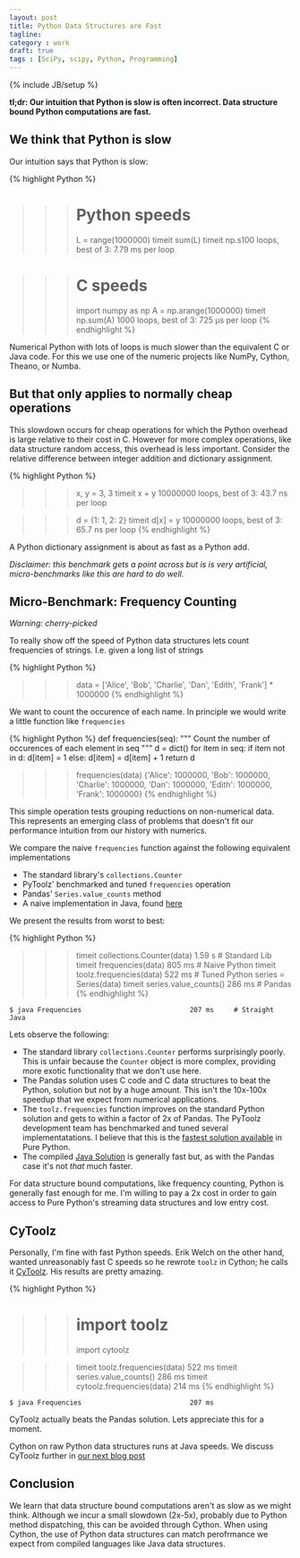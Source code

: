 ```yaml
---
layout: post
title: Python Data Structures are Fast
tagline:
category : work
draft: true
tags : [SciPy, scipy, Python, Programming]
---
```

{% include JB/setup %}

**tl;dr: Our intuition that Python is slow is often incorrect.  Data structure
bound Python computations are fast.**


## We think that Python is slow

Our intuition says that Python is slow:

{% highlight Python %}
>>> # Python speeds
>>> L = range(1000000)
>>> timeit sum(L)
timeit np.s100 loops, best of 3: 7.79 ms per loop

>>> # C speeds
>>> import numpy as np
>>> A = np.arange(1000000)
>>> timeit np.sum(A)
1000 loops, best of 3: 725 µs per loop
{% endhighlight %}

Numerical Python with lots of loops is much slower than the equivalent C or
Java code.  For this we use one of the numeric projects like NumPy, Cython,
Theano, or Numba.


## But that only applies to normally cheap operations

This slowdown occurs for cheap operations for which the Python overhead
is large relative to their cost in C.  However for more complex operations,
like data structure random access, this overhead is less important.  Consider
the relative difference between integer addition and dictionary assignment.

{% highlight Python %}
>>> x, y = 3, 3
>>> timeit x + y
10000000 loops, best of 3: 43.7 ns per loop

>>> d = {1: 1, 2: 2}
>>> timeit d[x] = y
10000000 loops, best of 3: 65.7 ns per loop
{% endhighlight %}

A Python dictionary assignment is about as fast as a Python add.

*Disclaimer: this benchmark gets a point across but is is very artificial,
micro-benchmarks like this are hard to do well.*


## Micro-Benchmark: Frequency Counting

*Warning: cherry-picked*

To really show off the speed of Python data structures lets count frequencies
of strings.  I.e. given a long list of strings

{% highlight Python %}
>>> data = ['Alice', 'Bob', 'Charlie', 'Dan', 'Edith', 'Frank'] * 1000000
{% endhighlight %}

We want to count the occurence of each name.  In principle we would write a
little function like `frequencies`

{% highlight Python %}
def frequencies(seq):
    """ Count the number of occurences of each element in seq """
    d = dict()
    for item in seq:
        if item not in d:
            d[item] = 1
        else:
            d[item] = d[item] + 1
    return d

>>> frequencies(data)
{'Alice': 1000000,
 'Bob': 1000000,
 'Charlie': 1000000,
 'Dan': 1000000,
 'Edith': 1000000,
 'Frank': 1000000}
{% endhighlight %}

This simple operation tests grouping reductions on non-numerical data.
This represents an emerging class of problems that doesn't fit our
performance intuition from our history with numerics.

We compare the naive `frequencies` function against the following equivalent implementations

*   The standard library's `collections.Counter`
*   PyToolz' benchmarked and tuned `frequencies` operation
*   Pandas' `Series.value_counts` method
*   A naive implementation in Java, found [here](https://gist.github.com/mrocklin/3a774401288a5aad12c6)

We present the results from worst to best:


{% highlight Python %}
>>> timeit collections.Counter(data)        1.59  s     # Standard Lib
>>> timeit frequencies(data)                 805 ms     # Naive Python
>>> timeit toolz.frequencies(data)           522 ms     # Tuned Python
>>> series = Series(data)
>>> timeit series.value_counts()             286 ms     # Pandas
{% endhighlight %}
~~~~~~~~~~
$ java Frequencies                           207 ms     # Straight Java
~~~~~~~~~~

Lets observe the following:

*   The standard library `collections.Counter` performs surprisingly poorly.
    This is unfair because the `Counter` object is more complex,
    providing more exotic functionality that we don't use here.
*   The Pandas solution uses C code and C data structures to beat the Python,
    solution but not by a huge amount.  This isn't the 10x-100x speedup that
    we expect from numerical applications.
*   The `toolz.frequencies` function improves on the standard Python solution
    and gets to within a factor of 2x of Pandas.   The PyToolz development team
    has benchmarked and tuned several implementatations.  I believe that this is
    the [fastest solution available](http://toolz.readthedocs.org/en/latest/_modules/toolz/itertoolz.html#frequencies) in Pure Python.
*   The compiled [Java Solution](https://gist.github.com/mrocklin/3a774401288a5aad12c6)
    is generally fast but, as with the Pandas case it's not *that* much faster.

For data structure bound computations, like frequency counting, Python is
generally fast enough for me.  I'm willing to pay a 2x cost in order to gain
access to Pure Python's streaming data structures and low entry cost.


CyToolz
-------

Personally, I'm fine with fast Python speeds.  Erik Welch on the other hand,
wanted unreasonably fast C speeds so he rewrote `toolz` in Cython;  he calls it
[CyToolz](http://github.com/pytoolz/cytoolz/).  His results are pretty amazing.

{% highlight Python %}
>>> # import toolz
>>> import cytoolz

>>> timeit toolz.frequencies(data)           522 ms
>>> timeit series.value_counts()             286 ms
>>> timeit cytoolz.frequencies(data)         214 ms
{% endhighlight %}
~~~~~~~~~~
$ java Frequencies                           207 ms
~~~~~~~~~~

CyToolz actually beats the Pandas solution.  Lets appreciate this for a moment.

Cython on raw Python data structures runs at Java speeds.  We discuss CyToolz
further in [our next blog
post](http://matthewrocklin.com/blog/work/2014/05/01/Introducing-CyToolz/)


Conclusion
----------

We learn that data structure bound computations aren't as slow as we might
think.  Although we incur a small slowdown (2x-5x), probably due to Python method
dispatching, this can be avoided through Cython. When using Cython, the use of
Python data structures can match perofrmance we expect from compiled languages
like Java data structures.
